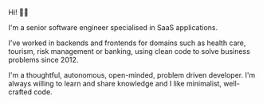 Hi! 👋🏼

I'm a senior software engineer specialised in SaaS applications. 

I've worked in backends and frontends for domains such as health care, tourism, risk management or banking, using clean code to solve business problems since 2012.

I'm a thoughtful, autonomous, open-minded, problem driven developer. I'm always willing to learn and share knowledge and I like minimalist, well-crafted code.
